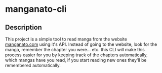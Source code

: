 # manganato-cli

## Description
This project is a simple tool to read manga from the website [manganato.com](manganato.com) using it's API. Instead of going to the website, look for the manga, remember the chapter you were... etc. this CLI will make this process easier for you by keeping track of the chapters automatically, which mangas have you read, if you start reading new ones they'll be remembered automatically.